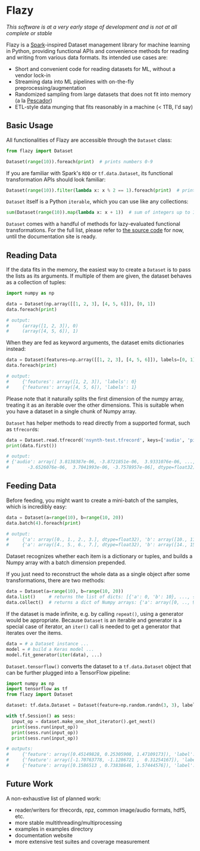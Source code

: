 Flazy
=====

*This software is at a very early stage of development and is not at all complete or stable*

Flazy is a [Spark](http://spark.apache.org/)-inspired Dataset management library for machine learning in Python, providing functional APIs and convenience methods for reading and writing from various data formats. Its intended use cases are:

- Short and convenient code for reading datasets for ML, without a vendor lock-in
- Streaming data into ML pipelines with on-the-fly preprocessing/augmentation
- Randomized sampling from large datasets that does not fit into memory (a la [Pescador](https://github.com/pescadores/pescador))
- ETL-style data munging that fits reasonably in a machine (< 1TB, I'd say)


Basic Usage
-----------

All functionalities of Flazy are accessible through the `Dataset` class:

```python
from flazy import Dataset

Dataset(range(10)).foreach(print)  # prints numbers 0-9
```

If you are familiar with Spark's `RDD` or `tf.data.Dataset`, its functional transformation APIs should look familiar:

```python
Dataset(range(10)).filter(lambda x: x % 2 == 1).foreach(print)  # prints 1, 3, 5, 7, 9
```

`Dataset` itself is a Python `iterable`, which you can use like any collections:

```python
sum(Dataset(range(10)).map(lambda x: x + 1))  # sum of integers up to 10: 55
```

`Dataset` comes with a handful of methods for lazy-evaluated functional transformations. For the full list, please refer to [the source code](flazy/datasets.py) for now, until the documentation site is ready.


Reading Data
------------

If the data fits in the memory, the easiest way to create a `Dataset` is to pass the lists as its arguments. If multiple of them are given, the dataset behaves as a collection of tuples:

```python
import numpy as np

data = Dataset(np.array([[1, 2, 3], [4, 5, 6]]), [0, 1])
data.foreach(print)

# output:
#     (array([1, 2, 3]), 0)
#     (array([4, 5, 6]), 1)
```

When they are fed as keyword arguments, the dataset emits dictionaries instead:

```python
data = Dataset(features=np.array([[1, 2, 3], [4, 5, 6]]), labels=[0, 1])
data.foreach(print)

# output:
#     {'features': array([1, 2, 3]), 'labels': 0}
#     {'features': array([4, 5, 6]), 'labels': 1}
```

Please note that it naturally splits the first dimension of the numpy array, treating it as an iterable over the other dimensions. This is suitable when you have a dataset in a single chunk of Numpy array.

`Dataset` has helper methods to read directly from a supported format, such as `tfrecord`s:

```python
data = Dataset.read.tfrecord('nsynth-test.tfrecord', keys=['audio', 'pitch'], compression='gzip')
print(data.first())

# output:
# {'audio': array([ 3.8138387e-06, -3.8721851e-06,  3.9331076e-06, ...,
#       -3.6526076e-06,  3.7041993e-06, -3.7578957e-06], dtype=float32), 'pitch': array([100], dtype=int64)}
```


Feeding Data
------------

Before feeding, you might want to create a mini-batch of the samples, which is incredibly easy:

```python
data = Dataset(a=range(10), b=range(10, 20))
data.batch(4).foreach(print)

# output:
#     {'a': array([0., 1., 2., 3.], dtype=float32), 'b': array([10., 11., 12., 13.], dtype=float32)}
#     {'a': array([4., 5., 6., 7.], dtype=float32), 'b': array([14., 15., 16., 17.], dtype=float32)}
```

Dataset recognizes whether each item is a dictionary or tuples, and builds a Numpy array with a batch dimension prepended.

If you just need to reconstruct the whole data as a single object after some transformations, there are two methods:

```python
data = Dataset(a=range(10), b=range(10, 20))
data.list()     # returns the list of dicts: [{'a': 0, 'b': 10}, ..., {'a': 9, 'b': 19}]
data.collect()  # returns a dict of Numpy arrays: {'a': array([0, .., 9]), 'b': array([10, ..., 19])}
```

If the dataset is made infinite, e.g. by calling `repeat()`, using a generator would be appropriate. Because `Dataset` is an iterable and generator is a special case of iterator, an `iter()` call is needed to get a generator that iterates over the items.

```python
data = # a Dataset instance ...
model = # build a Keras model ...
model.fit_generator(iter(data), ...)
```

`Dataset.tensorflow()` converts the dataset to a `tf.data.Dataset` object that can be further plugged into a TensorFlow pipeline:

```python
import numpy as np
import tensorflow as tf
from flazy import Dataset

dataset: tf.data.Dataset = Dataset(feature=np.random.randn(3, 3), label=[1, 2, 3]).tensorflow()

with tf.Session() as sess:
  input_op = dataset.make_one_shot_iterator().get_next()
  print(sess.run(input_op))
  print(sess.run(input_op))
  print(sess.run(input_op))

# outputs:
#     {'feature': array([0.45149828, 0.25305908, 1.47109173]), 'label': 1}
#     {'feature': array([-1.70763778, -1.1286721 ,  0.31254167]), 'label': 2}
#     {'feature': array([0.1586513 , 0.73838646, 1.57444576]), 'label': 3}          
```


Future Work
-----------

A non-exhaustive list of planned work:

* reader/writers for tfrecords, npz, common image/audio formats, hdf5, etc.
* more stable multithreading/multiprocessing
* examples in examples directory
* documentation website
* more extensive test suites and coverage measurement
